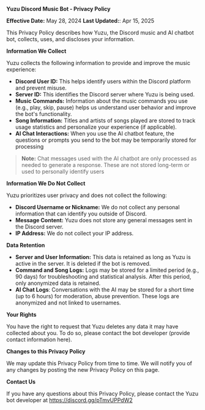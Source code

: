 **Yuzu Discord Music Bot - Privacy Policy**

**Effective Date:** May 28, 2024
**Last Updated:**: Apr 15, 2025

This Privacy Policy describes how Yuzu, the Discord music and AI chatbot bot, collects, uses, and discloses your information.

**Information We Collect**

Yuzu collects the following information to provide and improve the music experience:

* **Discord User ID:** This helps identify users within the Discord platform and prevent misuse.
* **Server ID:** This identifies the Discord server where Yuzu is being used.
* **Music Commands:** Information about the music commands you use (e.g., play, skip, pause) helps us understand user behavior and improve the bot's functionality.
* **Song Information:** Titles and artists of songs played are stored to track usage statistics and personalize your experience (if applicable). 
* **AI Chat Interactions:** When you use the AI chatbot feature, the questions or prompts you send to the bot may be temporarily stored for processing

> **Note:** Chat messages used with the AI chatbot are only processed as needed to generate a response. These are not stored long-term or used to personally identify users

**Information We Do Not Collect**

Yuzu prioritizes user privacy and does not collect the following:

* **Discord Username or Nickname:** We do not collect any personal information that can identify you outside of Discord. 
* **Message Content:** Yuzu does not store any general messages sent in the Discord server.
* **IP Address:** We do not collect your IP address.

**Data Retention**

* **Server and User Information:** This data is retained as long as Yuzu is active in the server. It is deleted if the bot is removed.
* **Command and Song Logs:** Logs may be stored for a limited period (e.g., 90 days) for troubleshooting and statistical analysis. After this period, only anonymized data is retained.
* **AI Chat Logs**: Conversations with the AI may be stored for a short time (up to 6 hours) for moderation, abuse prevention. These logs are anonymized and not linked to usernames.

**Your Rights**

You have the right to request that Yuzu deletes any data it may have collected about you. To do so, please contact the bot developer (provide contact information here).

**Changes to this Privacy Policy**

We may update this Privacy Policy from time to time. We will notify you of any changes by posting the new Privacy Policy on this page.

**Contact Us**

If you have any questions about this Privacy Policy, please contact the Yuzu bot developer at https://discord.gg/pTmvUPPdW2
